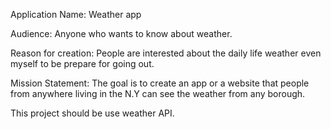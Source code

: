 Application Name: Weather app


Audience: Anyone who wants to know about weather.


Reason for creation: People are interested about the daily life weather even myself to be prepare for going out. 


Mission Statement: The goal is to create an app or a website that people from anywhere living in the N.Y can see the weather from any borough.


This project should be use weather API.
